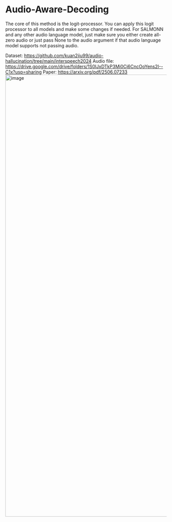 # Audio-Aware-Decoding

The core of this method is the logit-processor. You can apply this logit processor to all models and make some changes if needed. For SALMONN and any other audio language model, just make sure you either create all-zero audio or just pass None to the audio argument if that audio language model supports not passing audio.

Dataset: https://github.com/kuan2jiu99/audio-hallucination/tree/main/interspeech2024
Audio file: https://drive.google.com/drive/folders/1S0lJxDTkP3Mi0Cj6CncOoYens2I--C1x?usp=sharing
Paper: https://arxiv.org/pdf/2506.07233
<img width="1860" height="1375" alt="image" src="https://github.com/user-attachments/assets/f7051865-8bba-4957-842e-32ea87e7d84c" />



